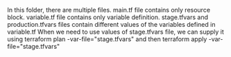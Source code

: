 In this folder, there are multiple files.
main.tf file contains only resource block.
variable.tf file contains only variable definition.
stage.tfvars and production.tfvars files contain different values of the variables defined in variable.tf
When we need to use values of stage.tfvars file, we can supply it using 
terraform plan -var-file="stage.tfvars" and then
terraform apply -var-file="stage.tfvars"
